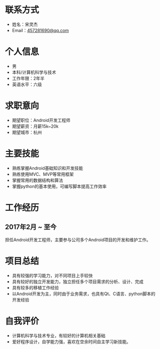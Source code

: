 # 联系方式
- 姓名：宋灵杰
- Email：457281690@qq.com 


# 个人信息
 - 男
 - 本科/计算机科学与技术
 - 工作年限：2年半
 - 英语水平：六级

 # 求职意向
 - 期望职位：Android开发工程师
 - 期望薪资：月薪15k~20k
 - 期望城市：杭州

# 主要技能
- 熟练掌握Android基础知识和开发技能
- 熟练使用MVC、MVP等常用框架
- 掌握常用的数据结构和算法
- 掌握python的基本使用，可编写脚本提高工作效率

# 工作经历
## 2017年2月 ~ 至今
担任Android开发工程师，主要参与公司多个Android项目的开发和维护工作。


# 项目总结
- 具有较强的学习能力，对不同项目上手较快
- 具有较好的独立开发能力，独立担任多个项目需求的分析、设计、完成
- 具有较多的移植工作经验
- 以Android开发为主，同时由于业务需求，也具有Qt、C语言、python脚本的开发经验

# 自我评价
- 计算机科学与技术专业，有较好的计算机相关基础
- 爱好程序设计，自学能力强，喜欢在空余时间自主学习新技能。

